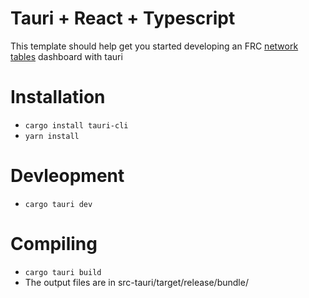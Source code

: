 # Tauri + React + Typescript

This template should help get you started developing an FRC [network tables](https://docs.wpilib.org/en/stable/docs/software/networktables/networktables-intro.html) dashboard with tauri

# Installation
 - `cargo install tauri-cli`
 - `yarn install`


# Devleopment
 - `cargo tauri dev`

 # Compiling 
 - `cargo tauri build`
 - The output files are in src-tauri/target/release/bundle/

